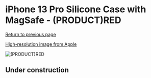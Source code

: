 # iPhone 13 Pro Silicone Case with MagSafe - (PRODUCT)RED

[Return to previous page](/iphone_13)

[High-resolution image from Apple](https://store.storeimages.cdn-apple.com/8756/as-images.apple.com/is/MM2L3?wid=4500&hei=4500&fmt=png)

<div style="width: 500px"><img src="/everyphone/MM2L3.png" alt="(PRODUCT)RED"></div>

## Under construction
